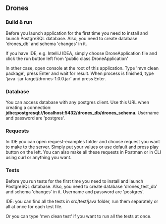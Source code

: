 ## Drones

### Build & run

Before you launch application for the first time you need to install and launch PostgreSQL database. Also, you need to
create database 'drones_db' and schema 'changes' in it.

If you have IDE, e.g. IntelliJ IDEA, simply choose DroneApplication file and click the run button left from 'public
class DroneApplication'

In other case, open console at the root of this application. Type 'mvn clean package', press Enter and wait for result.
When process is finished, type 'java -jar target/drones-1.0.0.jar' and press Enter.

### Database

You can access database with any postgres client. Use this URL when creating a connection:
**jdbc:postgresql://localhost:5432/drones_db/drones_schema**. Username and password are 'postgres'.

### Requests

In IDE you can open request-examples folder and choose request you want to make to the server. Simply put your values or
use default and press play button on the left. You can also make all these requests in Postman or in CLI using curl or
anything you want.

### Tests

Before you run tests for the first time you need to install and launch PostgreSQL database. Also, you need to create
database 'drones_test_db' and schema 'changes' in it. Username and password are 'postgres'.

IDE: you can find all the tests in src/test/java folder, run them separately or all at once for each test file.

Or you can type 'mvn clean test' if you want to run all the tests at once.
